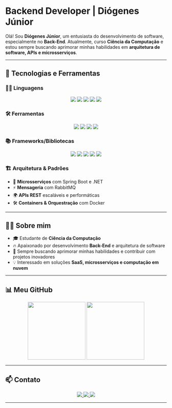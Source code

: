 # Backend Developer | Diógenes Júnior

Olá! Sou **Diógenes Júnior**, um entusiasta do desenvolvimento de software, especialmente no **Back-End**. Atualmente, curso **Ciência da Computação** e estou sempre buscando aprimorar minhas habilidades em **arquitetura de software, APIs e microsserviços**.  

---

## 🚀 Tecnologias e Ferramentas

### 👨‍💻 Linguagens
<div align="center">
  <img src="https://img.shields.io/badge/Java-%23ED8B00.svg?style=for-the-badge&logo=openjdk&logoColor=white">
  <img src="https://img.shields.io/badge/TypeScript-007ACC?style=for-the-badge&logo=typescript&logoColor=white">
  <img src="https://img.shields.io/badge/Python-3670A0?style=for-the-badge&logo=python&logoColor=ffdd54">
  <img src="https://img.shields.io/badge/C%23-239120?style=for-the-badge&logo=c-sharp&logoColor=white">
  <img src="https://img.shields.io/badge/C++-blue?style=for-the-badge&logo=c-sharp&logoColor=white">
</div>

### 🛠️ Ferramentas
<div align="center">
  <img src="https://img.shields.io/badge/AWS-232F3E?style=for-the-badge&logo=amazonaws&logoColor=white">
  <img src="https://img.shields.io/badge/-Docker-2496ED?style=for-the-badge&logo=docker&logoColor=white">
  <img src="https://img.shields.io/badge/PostgreSQL-000?style=for-the-badge&logo=postgresql">
  <img src="https://img.shields.io/badge/MongoDB-%234ea94b.svg?style=for-the-badge&logo=mongodb&logoColor=white">
</div>

### 📚 Frameworks/Bibliotecas
<div align="center">
  <img src="https://img.shields.io/badge/Spring-%236DB33F.svg?style=for-the-badge&logo=spring&logoColor=white">
  <img src="https://img.shields.io/badge/.NET-5C2D91?style=for-the-badge&logo=.net&logoColor=white">
  <img src="https://img.shields.io/badge/Express.js-%23404d59.svg?style=for-the-badge&logo=express&logoColor=%2361DAFB">
  <img src="https://img.shields.io/badge/Flask-%23000.svg?style=for-the-badge&logo=flask&logoColor=white">
  <img src="https://img.shields.io/badge/Next-black?style=for-the-badge&logo=next.js&logoColor=white">
</div>

### 🏗️ Arquitetura & Padrões
- 🧩 **Microsserviços** com Spring Boot e .NET
- ⚡ **Mensageria** com RabbitMQ
- 🌍 **APIs REST** escaláveis e performáticas
- 🛠 **Containers & Orquestração** com Docker

---

## 👨‍💻 Sobre mim

- 🎓 Estudante de **Ciência da Computação**  
- 🔥 Apaixonado por desenvolvimento **Back-End** e arquitetura de software  
- 🚀 Sempre buscando aprimorar minhas habilidades e contribuir com projetos inovadores  
- 💡 Interessado em soluções **SaaS, microsserviços e computação em nuvem**  

---

<!--## 🌟 Projetos em Destaque

🔹 [**Freelancer Hub**](https://github.com/diogenesmedeiros/freelancer-hub) - Plataforma para conectar freelancers a clientes  
🔹 [**Clone do YouTube**](https://github.com/diogenesmedeiros/youtube-clone) - Sistema de upload e streaming de vídeos  
🔹 [**SaaS para Devs**](https://github.com/diogenesmedeiros/saas-devs) - Ferramenta para gerenciamento de projetos  

---
!-->

## 📊 Meu GitHub
<div align="center">
  <img height="180em" src="https://github-readme-stats.vercel.app/api?username=diogenesmedeiros&show_icons=true&theme=dracula&include_all_commits=true&count_private=true"/>
  <img height="180em" src="https://github-readme-stats.vercel.app/api/top-langs/?username=diogenesmedeiros&layout=compact&langs_count=7&theme=dracula"/>
</div>

---

## 📫 Contato

<div align="center">
  <a href="mailto:diogenes.medeiros.j@gmail.com" target="__blank">
    <img src="https://img.shields.io/badge/Gmail-D14836?style=for-the-badge&logo=gmail&logoColor=white">
  </a>
  <a href="https://www.linkedin.com/in/diogenesmedeirosy/" target="__blank">
    <img src="https://img.shields.io/badge/LinkedIn-0077B5?style=for-the-badge&logo=Linkedin&logoColor=white">
  </a>
  <a href="https://www.instagram.com/diogenes.medeiros.y/" target="__blank">
    <img src="https://img.shields.io/badge/Instagram-E4405F?style=for-the-badge&logo=Instagram&logoColor=white">
  </a>
</div>

---
